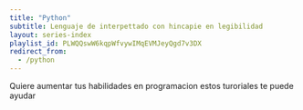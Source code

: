 ```yaml
---
title: "Python"
subtitle: Lenguaje de interpettado con hincapie en legibilidad
layout: series-index
playlist_id: PLWQQswW6kqpWfvywIMqEVMJeyQgd7v3DX
redirect_from:
  - /python
---
```


Quiere aumentar tus habilidades en programacion estos turoriales te puede ayudar
